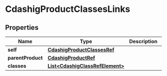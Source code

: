 

# CdashigProductClassesLinks


## Properties

| Name | Type | Description | Notes |
|------------ | ------------- | ------------- | -------------|
|**self** | [**CdashigProductClassesRef**](CdashigProductClassesRef.md) |  |  [optional] |
|**parentProduct** | [**CdashigProductRef**](CdashigProductRef.md) |  |  [optional] |
|**classes** | [**List&lt;CdashigClassRefElement&gt;**](CdashigClassRefElement.md) |  |  [optional] |



